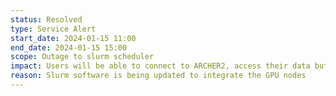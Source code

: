 ```yaml
---
status: Resolved
type: Service Alert
start_date: 2024-01-15 11:00
end_date: 2024-01-15 15:00 
scope: Outage to slurm scheduler
impact: Users will be able to connect to ARCHER2, access their data but slurm will be unavailable during this work. Running jobs will continue but users will not be able to submit new jobs. Users will be notified when slurm is available from the login nodes.  
reason: Slurm software is being updated to integrate the GPU nodes
---
```

